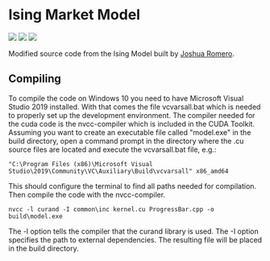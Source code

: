 # Ising Market Model

<img src="https://img.shields.io/github/issues/kenokrieger/marketModel"> <img src="https://img.shields.io/github/commit-activity/m/kenokrieger/marketModel">
<img src="http://qmpy.org/badges/license.svg">

Modified source code from the Ising Model built by
<a href="https://github.com/romerojosh">Joshua Romero</a>.

## Compiling

To compile the code on Windows 10 you need to have Microsoft Visual Studio
2019 installed. With that comes the file vcvarsall.bat which is needed to
properly set up the development environment. The compiler needed for the cuda
code is the nvcc-compiler which is included in the CUDA Toolkit.
Assuming you want to create an executable file called "model.exe" in the build
directory, open a command prompt in the directory where the .cu source files are
located and execute the vcvarsall.bat file, e.g.:

```terminal
"C:\Program Files (x86)\Microsoft Visual Studio\2019\Community\VC\Auxiliary\Build\vcvarsall" x86_amd64
```

This should configure the terminal to find all paths needed for compilation.
Then compile the code with the nvcc-compiler.

```terminal
nvcc -l curand -I common\inc kernel.cu ProgressBar.cpp -o build\model.exe
```

The -l option tells the compiler that the curand library is used. The -I option
specifies the path to external dependencies. The resulting file will be placed
in the build directory.
